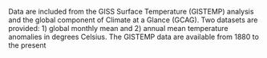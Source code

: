 Data are included from the GISS Surface Temperature (GISTEMP) analysis and the global component of Climate at a Glance (GCAG). Two datasets are provided: 1) global monthly mean and 2) annual mean temperature anomalies in degrees Celsius. The GISTEMP data are available from 1880 to the present
